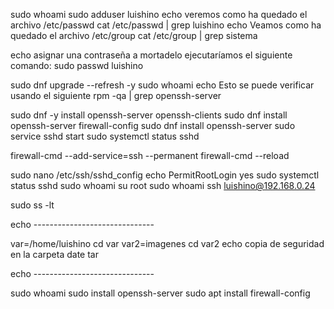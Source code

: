 

sudo whoami
sudo adduser luishino
echo veremos como ha quedado el archivo /etc/passwd
cat /etc/passwd | grep luishino
echo Veamos como ha quedado el archivo /etc/group
cat /etc/group | grep sistema

echo asignar una contraseña a mortadelo ejecutaríamos el siguiente comando:
sudo passwd luishino


sudo dnf upgrade --refresh -y
sudo whoami
echo Esto se puede verificar usando el siguiente
rpm -qa | grep openssh-server

sudo dnf -y install openssh-server openssh-clients
sudo dnf install openssh-server firewall-config
sudo dnf install openssh-server
sudo service sshd start
sudo systemctl status sshd

firewall-cmd --add-service=ssh --permanent
firewall-cmd --reload

sudo nano /etc/ssh/sshd_config
echo PermitRootLogin yes
sudo systemctl status sshd
sudo whoami
su root
sudo whoami
ssh luishino@192.168.0.24


sudo ss -lt

echo ------------------------------

var=/home/luishino
cd var
var2=imagenes
cd var2
echo copia de seguridad en la carpeta
date
tar

echo ------------------------------

sudo whoami
sudo install openssh-server
sudo apt install firewall-config


